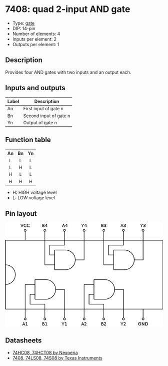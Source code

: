 # 7408: quad 2-input AND gate

- Type: [gate](gates.md)
- DIP: 14-pin
- Number of elements: 4
- Inputs per element: 2
- Outputs per element: 1

## Description

Provides four AND gates with two inputs and an output each.

## Inputs and outputs

| Label | Description            |
| ----- | ---------------------- |
| An    | First input of gate n  |
| Bn    | Second input of gate n |
| Yn    | Output of gate n       |

## Function table

| An  | Bn  | Yn  |
|:---:|:---:|:---:|
| L   | L   | L   |
| L   | H   | L   |
| H   | L   | L   |
| H   | H   | H   |

- H: HIGH voltage level
- L: LOW voltage level

## Pin layout

![](../dia/7408-dip.png)

## Datasheets

- [74HC08, 74HCT08 by Nexperia](https://assets.nexperia.com/documents/data-sheet/74HC_HCT08.pdf)
- [7408, 74LS08, 74S08 by Texas Instruments](http://www.ti.com.cn/cn/lit/ds/sdls033/sdls033.pdf)
